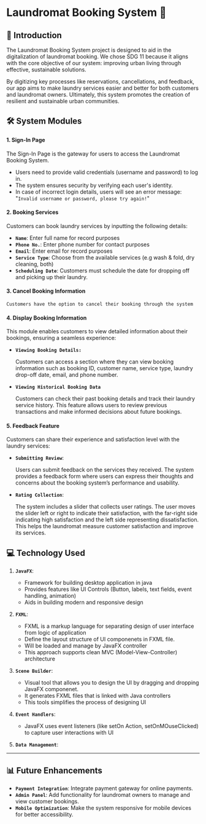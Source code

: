 # Laundromat Booking System 📅



## 📜 Introduction 

The Laundromat Booking System project is designed to aid in the digitalization of laundromat booking.
We chose SDG 11 because it aligns with the core objective of our system: improving urban living through effective, sustainable solutions. 

By digitizing key processes like reservations, cancellations, and feedback, our app aims to make laundry services easier and better for both customers and laundromat owners. Ultimately, this system promotes the creation of resilient and sustainable urban communities.

## 🛠️ System Modules

#### 1. **Sign-In Page**

   The Sign-In Page is the gateway for users to access the Laundromat Booking System. 
   - Users need to provide valid credentials (username and password) to log in.
   - The system ensures security by verifying each user's identity.
   - In case of incorrect login details, users will see an error message:
"`Invalid username or password, please try again!`"

#### 2. **Booking Services**
   
   Customers can book laundry services by inputting the following details:
   - **`Name`**: Enter full name for record purposes
   - **`Phone No.`**: Enter phone number for contact purposes
   - **`Email`**: Enter email for record purposes
   - **`Service Type`**: Choose from the available services (e.g wash & fold, dry cleaning, both)
   - **`Scheduling Date`**: Customers must schedule the date for dropping off and picking up their laundry.

#### 3. **Cancel Booking Information**
   
    Customers have the option to cancel their booking through the system

#### 4. **Display Booking Information**

   This module enables customers to view detailed information about their bookings, ensuring a seamless   experience:
   - **`Viewing Booking Details:`**

     Customers can access a section where they can view booking information such as booking ID, customer name, service type, laundry drop-off date, email, and phone number.

   - **`Viewing Historical Booking Data`**
  
     Customers can check their past booking details and track their laundry service history. This feature allows users to review previous transactions and make informed decisions about future bookings.


#### 5. **Feedback Feature**

   Customers can share their experience and satisfaction level with the laundry services:

   - **`Submitting Review`**:
   
     Users can submit feedback on the services they received. The system provides a feedback form where users can express their thoughts and concerns about the booking system’s performance and usability.

   - **`Rating Collection`**:
    
     The system includes a slider that collects user ratings. The user moves the slider left or right to indicate their satisfaction, with the far-right side indicating high satisfaction and the left side representing dissatisfaction. This helps the laundromat measure customer satisfaction and improve its services.

## 💻 Technology Used

1. **`JavaFX`**:

   - Framework for building desktop application in java
   - Provides features like UI Controls (Button, labels, text fields, event handling, animation)
   - Aids in building modern and responsive design

2. **`FXML`**:

   - FXML is a markup language for separating design of user interface from logic of application
   - Define the layout structure of UI componenets in FXML file.
   - Will be loaded and manage by JavaFX controller
   - This approach supports clean MVC (Model-View-Controller) architecture
  
3. **`Scene Builder`**:

   - Visual tool that allows you to design the UI by dragging and dropping JavaFX componenet.
   - It generates FXML files that is linked with Java controllers
   - This tools simplifies the process of designing UI

4. **`Event Handlers`**:

   - JavaFX uses event listeners (like setOn Action, setOnMOuseClicked) to capture user interactions with UI
  
5. **`Data Management`**:

---

## 📊 Future Enhancements

- **`Payment Integration`**: Integrate payment gateway for online payments.
- **`Admin Panel`**: Add functionality for laundromat owners to manage and view customer bookings.
- **`Mobile Optimization`**: Make the system responsive for mobile devices for better accessibility.



